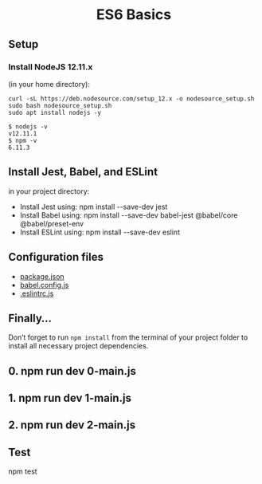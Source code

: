 # <center>ES6 Basics</center>


## Setup
### Install NodeJS 12.11.x
(in your home directory): 
```
curl -sL https://deb.nodesource.com/setup_12.x -o nodesource_setup.sh
sudo bash nodesource_setup.sh
sudo apt install nodejs -y
```
```
$ nodejs -v
v12.11.1
$ npm -v
6.11.3
```

## Install Jest, Babel, and ESLint
in your project directory: 


* Install Jest using: npm install --save-dev jest
* Install Babel using: npm install --save-dev babel-jest @babel/core @babel/preset-env
* Install ESLint using: npm install --save-dev eslint

## Configuration files

* [package.json](alx-backend-javascript/0x00-ES6_basic/package.json)
* [babel.config.js](alx-backend-javascript/0x00-ES6_basic/babel.config.js)
* [.eslintrc.js](alx-backend-javascript/0x00-ES6_basic/.eslintrc.js)

## Finally…

Don’t forget to run ``npm install`` from the terminal of your project folder to install all necessary project dependencies.

## 0. npm run dev 0-main.js 

## 1. npm run dev 1-main.js

## 2. npm run dev 2-main.js

## Test
npm test

